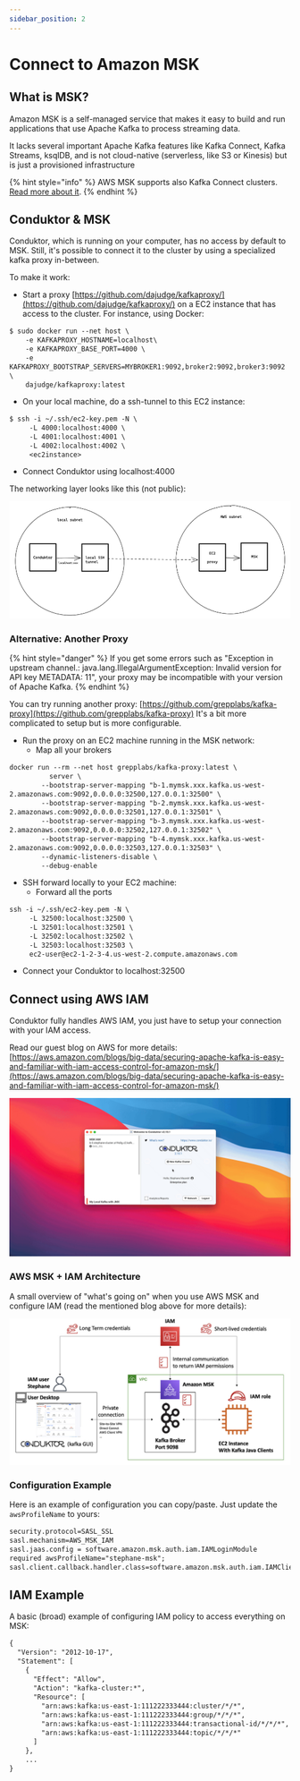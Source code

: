 ```yaml
---
sidebar_position: 2
---
```


# Connect to Amazon MSK

## What is MSK?

Amazon MSK is a self-managed service that makes it easy to build and run applications that use Apache Kafka to process streaming data.&#x20;

It lacks several important Apache Kafka features like Kafka Connect, Kafka Streams, ksqlDB, and is not cloud-native (serverless, like S3 or Kinesis) but is just a provisioned infrastructure

{% hint style="info" %}
AWS MSK supports also Kafka Connect clusters. [Read more about it](https://aws.amazon.com/blogs/aws/introducing-amazon-msk-connect-stream-data-to-and-from-your-apache-kafka-clusters-using-managed-connectors/).
{% endhint %}

## Conduktor & MSK

Conduktor, which is running on your computer, has no access by default to MSK. Still, it's possible to connect it to the cluster by using a specialized kafka proxy in-between.

To make it work:

- Start a proxy [https://github.com/dajudge/kafkaproxy/](https://github.com/dajudge/kafkaproxy/) on a EC2 instance that has access to the cluster. For instance, using Docker:

```
$ sudo docker run --net host \
    -e KAFKAPROXY_HOSTNAME=localhost\
    -e KAFKAPROXY_BASE_PORT=4000 \
    -e KAFKAPROXY_BOOTSTRAP_SERVERS=MYBROKER1:9092,broker2:9092,broker3:9092 \
    dajudge/kafkaproxy:latest

```

- On your local machine, do a ssh-tunnel to this EC2 instance:

```
$ ssh -i ~/.ssh/ec2-key.pem -N \
     -L 4000:localhost:4000 \
     -L 4001:localhost:4001 \
     -L 4002:localhost:4002 \
     <ec2instance>
```

- Connect Conduktor using localhost:4000

The networking layer looks like this (not public):

![](../assets/assets/screenshot-2021-10-06-at-22.37.03.png)

### Alternative: Another Proxy

{% hint style="danger" %}
If you get some errors such as "Exception in upstream channel.: java.lang.IllegalArgumentException: Invalid version for API key METADATA: 11", your proxy may be incompatible with your version of Apache Kafka.
{% endhint %}

You can try running another proxy: [https://github.com/grepplabs/kafka-proxy](https://github.com/grepplabs/kafka-proxy) It's a bit more complicated to setup but is more configurable.

- Run the proxy on an EC2 machine running in the MSK network:
  - Map all your brokers

```
docker run --rm --net host grepplabs/kafka-proxy:latest \
          server \
        --bootstrap-server-mapping "b-1.mymsk.xxx.kafka.us-west-2.amazonaws.com:9092,0.0.0.0:32500,127.0.0.1:32500" \
        --bootstrap-server-mapping "b-2.mymsk.xxx.kafka.us-west-2.amazonaws.com:9092,0.0.0.0:32501,127.0.0.1:32501" \
        --bootstrap-server-mapping "b-3.mymsk.xxx.kafka.us-west-2.amazonaws.com:9092,0.0.0.0:32502,127.0.0.1:32502" \
        --bootstrap-server-mapping "b-4.mymsk.xxx.kafka.us-west-2.amazonaws.com:9092,0.0.0.0:32503,127.0.0.1:32503" \
        --dynamic-listeners-disable \
        --debug-enable

```

- SSH forward locally to your EC2 machine:
  - Forward all the ports

```
ssh -i ~/.ssh/ec2-key.pem -N \
     -L 32500:localhost:32500 \
     -L 32501:localhost:32501 \
     -L 32502:localhost:32502 \
     -L 32503:localhost:32503 \
     ec2-user@ec2-1-2-3-4.us-west-2.compute.amazonaws.com
```

- Connect your Conduktor to localhost:32500

## Connect using AWS IAM

Conduktor fully handles AWS IAM, you just have to setup your connection with your IAM access.

Read our guest blog on AWS for more details: [https://aws.amazon.com/blogs/big-data/securing-apache-kafka-is-easy-and-familiar-with-iam-access-control-for-amazon-msk/](https://aws.amazon.com/blogs/big-data/securing-apache-kafka-is-easy-and-familiar-with-iam-access-control-for-amazon-msk/)

![](../assets/assets/bdb1447-access-control-msk-4.gif)

### AWS MSK + IAM Architecture

A small overview of "what's going on" when you use AWS MSK and configure IAM (read the mentioned blog above for more details):

![](<../assets/assets/image (46).png>)

### Configuration Example

Here is an example of configuration you can copy/paste. Just update the `awsProfileName` to yours:

```
security.protocol=SASL_SSL
sasl.mechanism=AWS_MSK_IAM
sasl.jaas.config = software.amazon.msk.auth.iam.IAMLoginModule required awsProfileName="stephane-msk";
sasl.client.callback.handler.class=software.amazon.msk.auth.iam.IAMClientCallbackHandler
```

## IAM Example

A basic (broad) example of configuring IAM policy to access everything on MSK:

```
{
  "Version": "2012-10-17",
  "Statement": [
    {
      "Effect": "Allow",
      "Action": "kafka-cluster:*",
      "Resource": [
        "arn:aws:kafka:us-east-1:111222333444:cluster/*/*",
        "arn:aws:kafka:us-east-1:111222333444:group/*/*/*",
        "arn:aws:kafka:us-east-1:111222333444:transactional-id/*/*/*",
        "arn:aws:kafka:us-east-1:111222333444:topic/*/*/*"
      ]
    },
    ...
}
```
